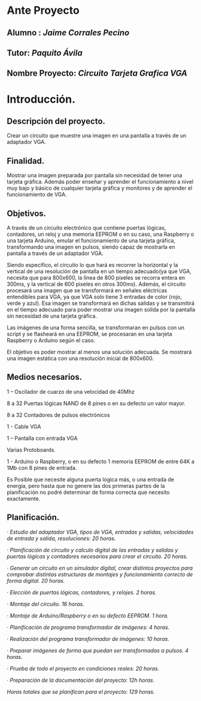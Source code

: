 # Ante Proyecto

## Alumno : *Jaime Corrales Pecino*

## Tutor: *Paquito Ávila*

## Nombre Proyecto: *Circuito Tarjeta Grafica VGA*

 

# Introducción.

 

## Descripción del proyecto.

Crear un circuito que muestre una imagen en una pantalla a través de un adaptador VGA.

## Finalidad.

Mostrar una imagen preparada por pantalla sin necesidad de tener una tarjeta gráfica. Además poder enseñar y aprender el funcionamiento a nivel muy bajo y básico de cualquier tarjeta gráfica y monitores y de aprender el funcionamiento de VGA.

## Objetivos.

 

A través de un circuito electrónico que contiene puertas lógicas, contadores, un reloj y una memoria EEPROM o en su caso, una Raspberry o una tarjeta Arduino,  emular el funcionamiento de una tarjeta gráfica, transformando una imagen en pulsos, siendo capaz de mostrarla en pantalla a través de un adaptador VGA.

Siendo especifico, el circuito lo que hará es recorrer la horizontal y la vertical de una resolución de pantalla en un tiempo adecuado(ya que VGA, necesita que para 800x600, la línea de 800 pixeles se recorra entera en 300ms, y la vertical de 600 pixeles en otros 300ms). Además, el circuito procesará una imagen que se transformará en señales eléctricas entendibles para VGA, ya que VGA solo tiene 3 entradas de color (rojo, verde y azul). Esa imagen se transformará en dichas salidas y se transmitirá en el tiempo adecuado para poder mostrar una imagen solida por la pantalla sin necesidad de una tarjeta gráfica.

Las imágenes de una forma sencilla, se transformaran en pulsos con un script y se flasheará en una EEPROM, se procesaran en una tarjeta Raspberry o Arduino según el caso.

El objetivo es poder mostrar al menos una solución adecuada. Se mostrará una imagen estática con una resolución inicial de 800x600.

 

## Medios necesarios.

 

1 – Oscilador de cuarzo de una velocidad de 40Mhz

8 a 32 Puertas lógicas NAND de 8 pines o en su defecto un valor mayor.

8 a 32 Contadores de pulsos electrónicos

1 - Cable VGA

1 – Pantalla con entrada VGA

Varias Protoboards.

1 - Arduino o Raspberry, o en su defecto 1 memoria EEPROM de entre 64K a 1Mb con 8 pines de entrada.

Es Posible que necesite alguna puerta lógica más, o una entrada de energía, pero hasta que no genere las dos primeras partes de la planificación no podré determinar de forma correcta que necesito exactamente.

## Planificación.

·     *Estudio del adaptador VGA, tipos de VGA, entradas y salidas, velocidades de entrada y salida, resoluciones: 20 horas.*

·     *Planificación de circuito y calculo digital de las entradas y salidas y puertas lógicas y contadores necesarios para crear el circuito. 20 horas.*

·     *Generar un circuito en un simulador digital, crear distintos proyectos para comprobar distintas estructuras de montajes y funcionamiento correcto de forma digital. 20 horas.*

·     *Elección de puertas lógicas, contadores, y relojes. 2 horas.*

·     *Montaje del circuito. 16 horas.*

·     *Montaje de Arduino/Raspberry o en su defecto EEPROM. 1 hora.*

·     *Planificación de programa transformador de imágenes: 4 horas.*

·     *Realización del programa transformador de imágenes: 10 horas.*

·     *Preparar imágenes de forma que puedan ser transformadas a pulsos. 4 horas.*

·     *Prueba de todo el proyecto en condiciones reales: 20 horas.*

·     *Preparación de la documentación del proyecto: 12h horas.*



*Horas totales que se planifican para el proyecto: 129 horas.*      
